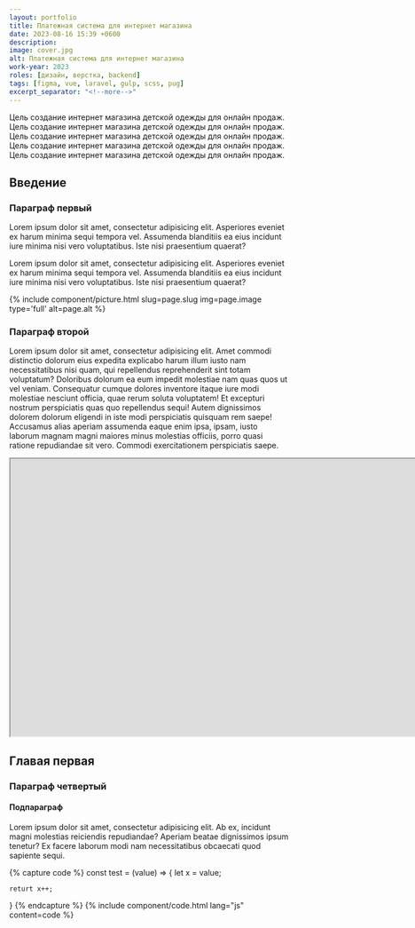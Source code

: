 ```yaml
---
layout: portfolio
title: Платежная система для интернет магазина
date: 2023-08-16 15:39 +0600
description:
image: cover.jpg
alt: Платежная система для интернет магазина
work-year: 2023
roles: [дизайн, верстка, backend]
tags: [figma, vue, laravel, gulp, scss, pug]
excerpt_separator: "<!--more-->"
---
```


Цель создание интернет магазина детской одежды для онлайн продаж.
Цель создание интернет магазина детской одежды для онлайн продаж.
Цель создание интернет магазина детской одежды для онлайн продаж.
Цель создание интернет магазина детской одежды для онлайн продаж.
Цель создание интернет магазина детской одежды для онлайн продаж.

<!--more-->

## Введение

### Параграф первый

Lorem ipsum dolor sit amet, consectetur adipisicing elit. Asperiores eveniet ex harum minima sequi tempora vel. Assumenda blanditiis ea eius incidunt iure minima nisi vero voluptatibus. Iste nisi praesentium quaerat?

Lorem ipsum dolor sit amet, consectetur adipisicing elit. Asperiores eveniet ex harum minima sequi tempora vel. Assumenda blanditiis ea eius incidunt iure minima nisi vero voluptatibus. Iste nisi praesentium quaerat?

{% include component/picture.html slug=page.slug img=page.image type='full' alt=page.alt %}

### Параграф второй

Lorem ipsum dolor sit amet, consectetur adipisicing elit. Amet commodi distinctio dolorum eius expedita explicabo harum illum iusto nam necessitatibus nisi quam, qui repellendus reprehenderit sint totam voluptatum? Doloribus dolorum ea eum impedit molestiae nam quas quos ut vel veniam. Consequatur cumque dolores inventore itaque iure modi molestiae nesciunt officia, quae rerum soluta voluptatem! Et excepturi nostrum perspiciatis quas quo repellendus sequi! Autem dignissimos dolorem dolorum eligendi in iste modi perspiciatis quisquam rem saepe! Accusamus alias aperiam assumenda eaque enim ipsa, ipsam, iusto laborum magnam magni maiores minus molestias officiis, porro quasi ratione repudiandae sit vero. Commodi exercitationem perspiciatis saepe.

<iframe width="1980" height="500" src="https://www.youtube.com/embed/aJoo79OwZEI" title="YouTube video player" allow="accelerometer; autoplay; clipboard-write; encrypted-media; gyroscope; picture-in-picture; web-share" allowfullscreen=""></iframe>

## Главая первая

### Параграф четвертый

#### Подпараграф

Lorem ipsum dolor sit amet, consectetur adipisicing elit. Ab ex, incidunt magni molestias reiciendis repudiandae? Aperiam beatae dignissimos ipsum tenetur? Ex facere laborum modi nam necessitatibus obcaecati quod sapiente sequi.

{% capture code %}
  const test = (value) => {
    let x = value;

    returt x++;
  }
{% endcapture %}
{% include component/code.html lang="js" content=code %}
